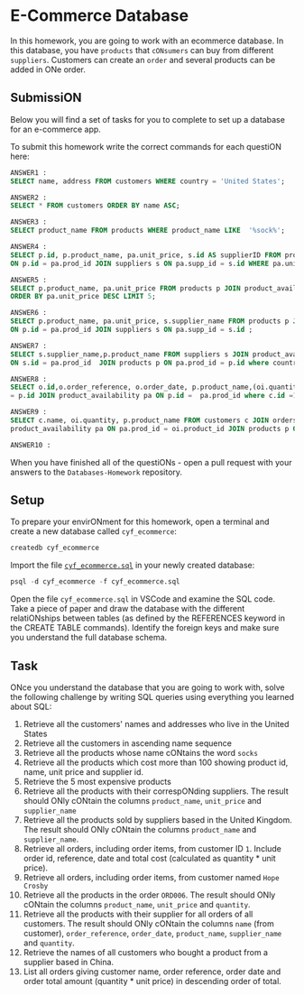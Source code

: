 # E-Commerce Database

In this homework, you are going to work with an ecommerce database. In this database, you have `products` that `cONsumers` can buy from different `suppliers`. Customers can create an `order` and several products can be added in ONe order.

## SubmissiON

Below you will find a set of tasks for you to complete to set up a database for an e-commerce app.

To submit this homework write the correct commands for each questiON here:

```sql
ANSWER1 :
SELECT name, address FROM customers WHERE country = 'United States';

ANSWER2 :
SELECT * FROM customers ORDER BY name ASC;

ANSWER3 :
SELECT product_name FROM products WHERE product_name LIKE  '%sock%';

ANSWER4 :
SELECT p.id, p.product_name, pa.unit_price, s.id AS supplierID FROM products p JOIN product_availability pa
ON p.id = pa.prod_id JOIN suppliers s ON pa.supp_id = s.id WHERE pa.unit_price > 100 ;

ANSWER5 :
SELECT p.product_name, pa.unit_price FROM products p JOIN product_availability pa ON p.id = pa.prod_id
ORDER BY pa.unit_price DESC LIMIT 5;

ANSWER6 :
SELECT p.product_name, pa.unit_price, s.supplier_name FROM products p JOIN product_availability pa
ON p.id = pa.prod_id JOIN suppliers s ON pa.supp_id = s.id ;

ANSWER7 :
SELECT s.supplier_name,p.product_name FROM suppliers s JOIN product_availability pa
ON s.id = pa.prod_id  JOIN products p ON pa.prod_id = p.id where country = 'United Kingdom' ;

ANSWER8 :
SELECT o.id,o.order_reference, o.order_date, p.product_name,(oi.quantity)*(pa.unit_price) AS totalcost FROM customers c JOIN  orders o ON c.id = o.customer_id JOIN order_items oi ON o.id=oi.order_id JOIN products p ON oi.product_id
= p.id JOIN product_availability pa ON p.id =  pa.prod_id where c.id =1;

ANSWER9 :
SELECT c.name, oi.quantity, p.product_name FROM customers c JOIN orders o ON c.id = o.customer_id JOIN order_items oi ON o.id = oi.order_id JOIN
product_availability pa ON pa.prod_id = oi.product_id JOIN products p ON pa.prod_id = p.id WHERE c.name = 'Hope Crosby';

ANSWER10 :

```

When you have finished all of the questiONs - open a pull request with your answers to the `Databases-Homework` repository.

## Setup

To prepare your envirONment for this homework, open a terminal and create a new database called `cyf_ecommerce`:

```sql
createdb cyf_ecommerce
```

Import the file [`cyf_ecommerce.sql`](./cyf_ecommerce.sql) in your newly created database:

```sql
psql -d cyf_ecommerce -f cyf_ecommerce.sql
```

Open the file `cyf_ecommerce.sql` in VSCode and examine the SQL code. Take a piece of paper and draw the database with the different relatiONships between tables (as defined by the REFERENCES keyword in the CREATE TABLE commands). Identify the foreign keys and make sure you understand the full database schema.

## Task

ONce you understand the database that you are going to work with, solve the following challenge by writing SQL queries using everything you learned about SQL:

1. Retrieve all the customers' names and addresses who live in the United States
2. Retrieve all the customers in ascending name sequence
3. Retrieve all the products whose name cONtains the word `socks`
4. Retrieve all the products which cost more than 100 showing product id, name, unit price and supplier id.
5. Retrieve the 5 most expensive products
6. Retrieve all the products with their correspONding suppliers. The result should ONly cONtain the columns `product_name`, `unit_price` and `supplier_name`
7. Retrieve all the products sold by suppliers based in the United Kingdom. The result should ONly cONtain the columns `product_name` and `supplier_name`.
8. Retrieve all orders, including order items, from customer ID `1`. Include order id, reference, date and total cost (calculated as quantity \* unit price).
9. Retrieve all orders, including order items, from customer named `Hope Crosby`
10. Retrieve all the products in the order `ORD006`. The result should ONly cONtain the columns `product_name`, `unit_price` and `quantity`.
11. Retrieve all the products with their supplier for all orders of all customers. The result should ONly cONtain the columns `name` (from customer), `order_reference`, `order_date`, `product_name`, `supplier_name` and `quantity`.
12. Retrieve the names of all customers who bought a product from a supplier based in China.
13. List all orders giving customer name, order reference, order date and order total amount (quantity \* unit price) in descending order of total.
